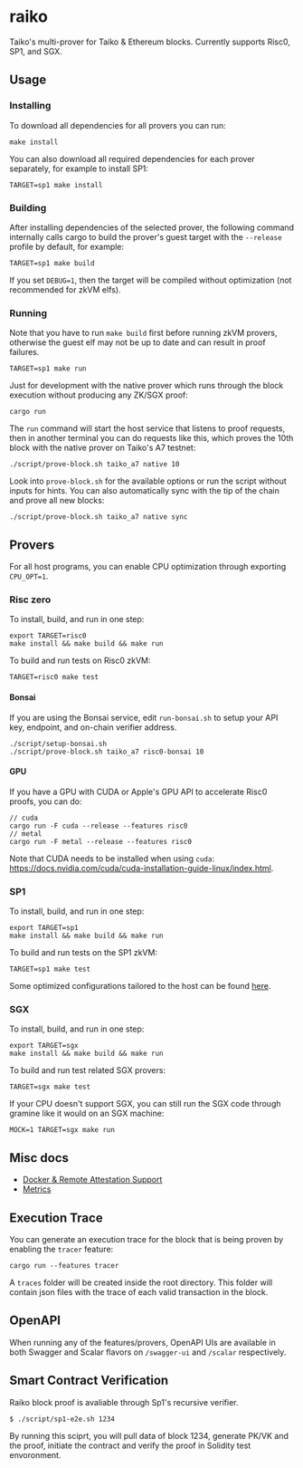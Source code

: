 # raiko

Taiko's multi-prover for Taiko & Ethereum blocks. Currently supports Risc0, SP1, and SGX.

## Usage

### Installing

To download all dependencies for all provers you can run:

```shell
make install
```

You can also download all required dependencies for each prover separately, for example to install SP1:

```shell
TARGET=sp1 make install
```

### Building

After installing dependencies of the selected prover, the following command internally calls cargo to build the prover's guest target with the `--release` profile by default, for example:

```shell
TARGET=sp1 make build
```

If you set `DEBUG=1`, then the target will be compiled without optimization (not recommended for zkVM elfs).

### Running

Note that you have to run `make build` first before running zkVM provers, otherwise the guest elf may not be up to date and can result in proof failures.

```shell
TARGET=sp1 make run
```

Just for development with the native prover which runs through the block execution without producing any ZK/SGX proof:

```shell
cargo run
```

The `run` command will start the host service that listens to proof requests, then in another terminal you can do requests like this, which proves the 10th block with the native prover on Taiko's A7 testnet:

```shell
./script/prove-block.sh taiko_a7 native 10
```

Look into `prove-block.sh` for the available options or run the script without inputs for hints. You can also automatically sync with the tip of the chain and prove all new blocks:

```
./script/prove-block.sh taiko_a7 native sync
```

## Provers

For all host programs, you can enable CPU optimization through exporting `CPU_OPT=1`.

### Risc zero

To install, build, and run in one step:

```shell
export TARGET=risc0
make install && make build && make run
```

To build and run tests on Risc0 zkVM:

```shell
TARGET=risc0 make test
```

#### Bonsai

If you are using the Bonsai service, edit `run-bonsai.sh` to setup your API key, endpoint, and on-chain verifier address.

```shell
./script/setup-bonsai.sh
./script/prove-block.sh taiko_a7 risc0-bonsai 10
```

#### GPU

If you have a GPU with CUDA or Apple's GPU API to accelerate Risc0 proofs, you can do:

```shell
// cuda
cargo run -F cuda --release --features risc0
// metal
cargo run -F metal --release --features risc0
```

Note that CUDA needs to be installed when using `cuda`: https://docs.nvidia.com/cuda/cuda-installation-guide-linux/index.html.

### SP1

To install, build, and run in one step:

```shell
export TARGET=sp1
make install && make build && make run
```

To build and run tests on the SP1 zkVM:

```shell
TARGET=sp1 make test
```

Some optimized configurations tailored to the host can be found [here](docs/README_SP1.md).

### SGX

To install, build, and run in one step:

```shell
export TARGET=sgx
make install && make build && make run
```

To build and run test related SGX provers:

```shell
TARGET=sgx make test
```

If your CPU doesn't support SGX, you can still run the SGX code through gramine like it would on an SGX machine:

```shell
MOCK=1 TARGET=sgx make run
```

## Misc docs

- [Docker & Remote Attestation Support](docs/README_Docker_and_RA.md)
- [Metrics](docs/README_Metrics.md)

## Execution Trace

You can generate an execution trace for the block that is being proven by enabling the `tracer` feature:

```shell
cargo run --features tracer
```

A `traces` folder will be created inside the root directory. This folder will contain json files with the trace of each valid transaction in the block.

## OpenAPI

When running any of the features/provers, OpenAPI UIs are available in both Swagger and Scalar flavors on `/swagger-ui` and `/scalar` respectively.

## Smart Contract Verification

Raiko block proof is avaliable through Sp1's recursive verifier. 
```console
$ ./script/sp1-e2e.sh 1234
```
By running this sciprt, you will pull data of block 1234, generate PK/VK and the proof, initiate the contract and verify the proof in Solidity test envoronment.